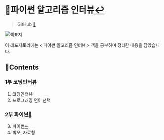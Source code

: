# 📖파이썬 알고리즘 인터뷰[↩](../../../)

> GitHub [🔗](https://github.com/onlybooks/algorithm-interview)

![책표지](https://camo.githubusercontent.com/774ffdbcd5d8cfb39a86e64763913d48bcbcb22d1ae627e2d99360b6c2af2e6f/687474703a2f2f646f63732e6c696b656a617a7a2e636f6d2f696d616765732f323032302f626f6f6b2d636f7665722e6a7067)

 이 레포지토리에는 < 파이썬 알고리즘 인터뷰 > 책을 공부하며 정리한 내용을 담았습니다.

## 📑Contents
### 1부 코딩인터뷰
1. 코딩인터뷰
2. 프로그래밍 언어 선택
### 2부 파이썬[💾](./chap_2/)
3. 파이썬[✏](./chap_2/3_python.md)
4. 빅오, 자료형